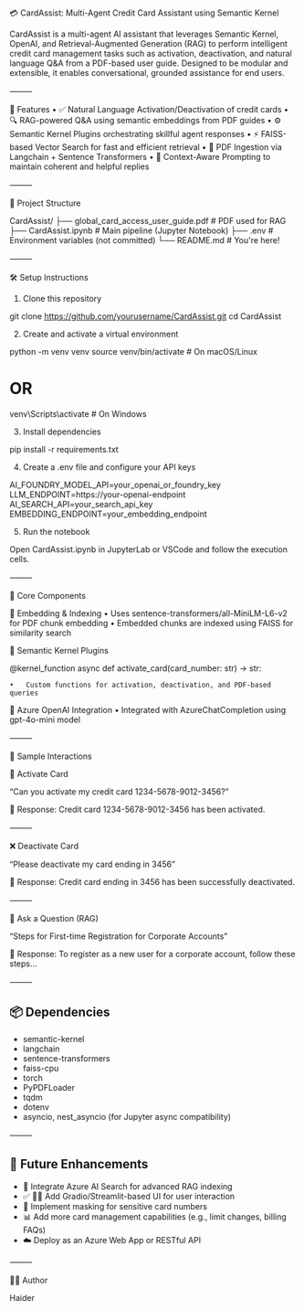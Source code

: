 💳 CardAssist: Multi-Agent Credit Card Assistant using Semantic Kernel

CardAssist is a multi-agent AI assistant that leverages Semantic Kernel, OpenAI, and Retrieval-Augmented Generation (RAG) to perform intelligent credit card management tasks such as activation, deactivation, and natural language Q&A from a PDF-based user guide.
Designed to be modular and extensible, it enables conversational, grounded assistance for end users.

⸻

🚀 Features
	•	✅ Natural Language Activation/Deactivation of credit cards
	•	🔍 RAG-powered Q&A using semantic embeddings from PDF guides
	•	⚙️ Semantic Kernel Plugins orchestrating skillful agent responses
	•	⚡ FAISS-based Vector Search for fast and efficient retrieval
	•	📄 PDF Ingestion via Langchain + Sentence Transformers
	•	🧠 Context-Aware Prompting to maintain coherent and helpful replies

⸻

📁 Project Structure

CardAssist/
├── global_card_access_user_guide.pdf   # PDF used for RAG
├── CardAssist.ipynb                    # Main pipeline (Jupyter Notebook)
├── .env                                # Environment variables (not committed)
└── README.md                           # You're here!



⸻

🛠️ Setup Instructions

1. Clone this repository

git clone https://github.com/yourusername/CardAssist.git
cd CardAssist

2. Create and activate a virtual environment

python -m venv venv
source venv/bin/activate       # On macOS/Linux
# OR
venv\Scripts\activate          # On Windows

3. Install dependencies

pip install -r requirements.txt

4. Create a .env file and configure your API keys

AI_FOUNDRY_MODEL_API=your_openai_or_foundry_key
LLM_ENDPOINT=https://your-openai-endpoint
AI_SEARCH_API=your_search_api_key
EMBEDDING_ENDPOINT=your_embedding_endpoint

5. Run the notebook

Open CardAssist.ipynb in JupyterLab or VSCode and follow the execution cells.

⸻

🔧 Core Components

🔹 Embedding & Indexing
	•	Uses sentence-transformers/all-MiniLM-L6-v2 for PDF chunk embedding
	•	Embedded chunks are indexed using FAISS for similarity search

🔹 Semantic Kernel Plugins

@kernel_function
async def activate_card(card_number: str) -> str:

	•	Custom functions for activation, deactivation, and PDF-based queries

🔹 Azure OpenAI Integration
	•	Integrated with AzureChatCompletion using gpt-4o-mini model

⸻

💬 Sample Interactions

🔧 Activate Card

“Can you activate my credit card 1234-5678-9012-3456?”

💬 Response: Credit card 1234-5678-9012-3456 has been activated.

⸻

❌ Deactivate Card

“Please deactivate my card ending in 3456”

💬 Response: Credit card ending in 3456 has been successfully deactivated.

⸻

🧠 Ask a Question (RAG)

“Steps for First-time Registration for Corporate Accounts”

💬 Response: To register as a new user for a corporate account, follow these steps…

⸻

## 📦 Dependencies
 - semantic-kernel
 - langchain
 - sentence-transformers
 - faiss-cpu
 - torch
 - PyPDFLoader
 - tqdm
 - dotenv
 - asyncio, nest_asyncio (for Jupyter async compatibility)

⸻

## 🔮 Future Enhancements

- 🧠 Integrate Azure AI Search for advanced RAG indexing  
- ✅ 🧑‍💻 Add Gradio/Streamlit-based UI for user interaction  
- 🔐 Implement masking for sensitive card numbers  
- 📊 Add more card management capabilities (e.g., limit changes, billing FAQs)  
- ☁️ Deploy as an Azure Web App or RESTful API  

⸻

👨‍💻 Author

Haider
